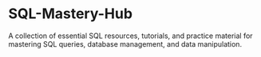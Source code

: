# SQL-Mastery-Hub
A collection of essential SQL resources, tutorials, and practice material for mastering SQL queries, database management, and data manipulation.
